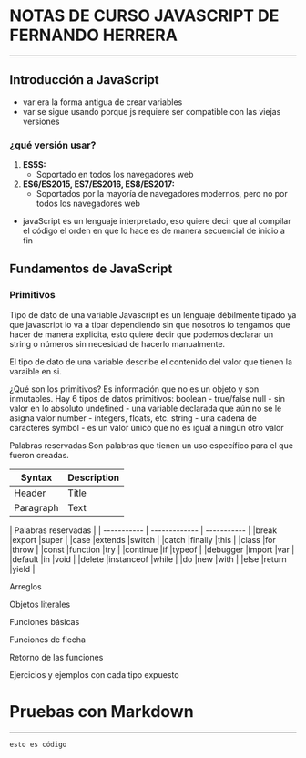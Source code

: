 # NOTAS DE CURSO JAVASCRIPT DE FERNANDO HERRERA
___
## Introducción a JavaScript
- var era la forma antigua de crear variables
- var se sigue usando porque js requiere ser compatible con las viejas versiones

### ¿qué versión usar?
1. **ES5S:**
    - Soportado en todos los navegadores web 
2. **ES6/ES2015, ES7/ES2016, ES8/ES2017:**
    - Soportados por la mayoría de navegadores modernos, pero no por todos los navegadores web

- javaScript es un lenguaje interpretado, eso quiere decir que al compilar el código el orden en que lo hace es de manera secuencial de inicio a fin

## Fundamentos de JavaScript

### Primitivos

Tipo de dato de una variable
Javascript es un lenguaje débilmente tipado ya que javascript lo va a tipar dependiendo sin que nosotros lo tengamos que hacer de manera explicita, esto quiere decir que podemos declarar un string o números sin necesidad de hacerlo manualmente.

El tipo de dato de una variable describe el contenido del valor que tienen la varaible en si. 


¿Qué son los primitivos?
Es información que no es un objeto y son inmutables.
Hay 6 tipos de datos primitivos:
boolean - true/false
null - sin valor en lo absoluto
undefined - una variable declarada que aún no se le asigna valor
number - integers, floats, etc.
string - una cadena de caracteres
symbol - es un valor único que no es igual a ningún otro valor

Palabras reservadas
Son palabras que tienen un uso específico para el que fueron creadas.

 Syntax      | Description |
| ----------- | ----------- |
| Header      | Title       |
| Paragraph   | Text        |

|             Palabras reservadas           |
| ----------- | ------------- | ----------- |
|break        |export         |super        |
|case         |extends        |switch       |
|catch        |finally        |this         |
|class        |for            |throw        |
|const        |function       |try          | 
|continue     |if             |typeof       |
|debugger     |import         |var          |
|default      |in             |void         |
|delete       |instanceof     |while        |
|do           |new            |with         | 
|else         |return         |yield        |

Arreglos

Objetos literales

Funciones básicas

Funciones de flecha

Retorno de las funciones

Ejercicios y ejemplos con cada tipo expuesto


# Pruebas con Markdown
___
~~~~
esto es código
~~~~
